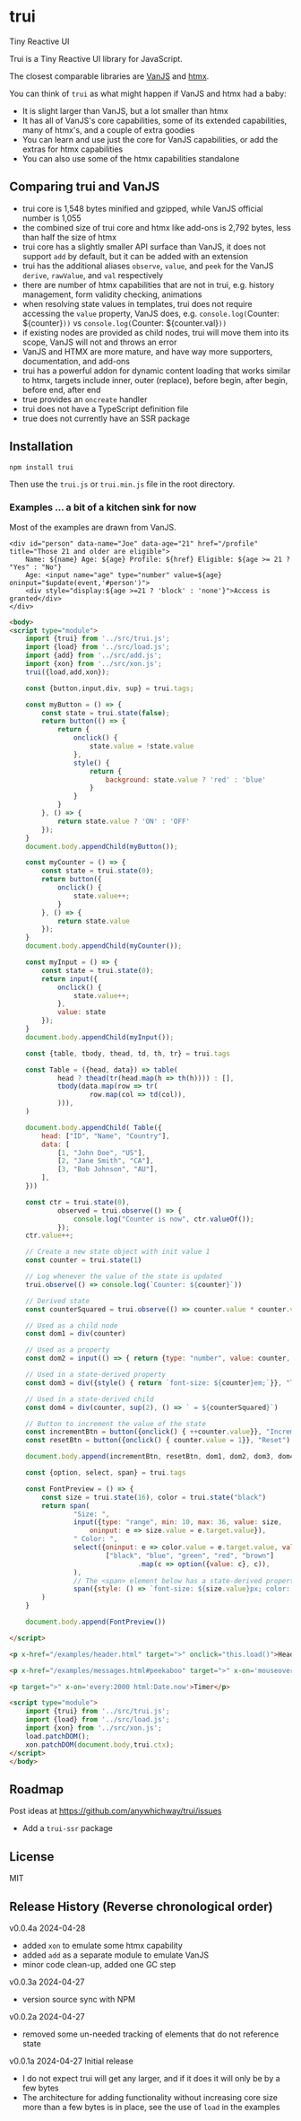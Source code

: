 # trui
Tiny Reactive UI

Trui is a Tiny Reactive UI library for JavaScript.

The closest comparable libraries are [VanJS](https://vanjs.org/) and [htmx](https://htmx.org/).

You can think of `trui` as what might happen if VanJS and htmx had a baby:
- It is slight larger than VanJS, but a lot smaller than htmx
- It has all of VanJS's core capabilities, some of its extended capabilities, many of htmx's, and a couple of extra goodies
- You can learn and use just the core for VanJS capabilities, or add the extras for htmx capabilities
- You can also use some of the htmx capabilities standalone

## Comparing trui and VanJS

- trui core is 1,548 bytes minified and gzipped, while VanJS official number is 1,055
- the combined size of trui core and htmx like add-ons is 2,792 bytes, less than half the size of htmx
- trui core has a slightly smaller API surface than VanJS, it does not support `add` by default, but it can be added with an extension
- trui has the additional aliases `observe`, `value`, and `peek` for the VanJS `derive`, `rawValue`, and `val` respectively
- there are number of htmx capabilities that are not in trui, e.g. history management, form validity checking, animations
- when resolving state values in templates, trui does not require accessing the `value` property, VanJS does, e.g. `console.log(`Counter: ${counter}`))` vs `console.log(`Counter: ${counter.val}`))`
- if existing nodes are provided as child nodes, trui will move them into its scope, VanJS will not and throws an error
- VanJS and HTMX are more mature, and have way more supporters, documentation, and add-ons
- trui has a powerful addon for dynamic content loading that works similar to htmx, targets include inner, outer (replace), before begin, after begin, before end, after end
- true provides an `oncreate` handler
- trui does not have a TypeScript definition file
- true does not currently have an SSR package

## Installation

```bash
npm install trui
```
Then use the `trui.js` or `trui.min.js` file in the root directory.


### Examples ... a bit of a kitchen sink for now

Most of the examples are drawn from VanJS.

<script src="./src/rhtml.js"></script>
```!html
<div id="person" data-name="Joe" data-age="21" href="/profile" title="Those 21 and older are eligible">
    Name: ${name} Age: ${age} Profile: ${href} Eligible: ${age >= 21 ? "Yes" : "No"}
    Age: <input name="age" type="number" value=${age} oninput="$update(event,'#person')">
    <div style="display:${age >=21 ? 'block' : 'none'}">Access is granted</div>
</div>
```

```html
<body>
<script type="module">
    import {trui} from '../src/trui.js';
    import {load} from '../src/load.js';
    import {add} from '../src/add.js';
    import {xon} from '../src/xon.js';
    trui({load,add,xon});

    const {button,input,div, sup} = trui.tags;

    const myButton = () => {
        const state = trui.state(false);
        return button(() => {
            return {
                onclick() {
                    state.value = !state.value
                },
                style() {
                    return {
                        background: state.value ? 'red' : 'blue'
                    }
                }
            }
        }, () => {
            return state.value ? 'ON' : 'OFF'
        });
    }
    document.body.appendChild(myButton());

    const myCounter = () => {
        const state = trui.state(0);
        return button({
            onclick() {
                state.value++;
            }
        }, () => {
            return state.value
        });
    }
    document.body.appendChild(myCounter());

    const myInput = () => {
        const state = trui.state(0);
        return input({
            onclick() {
                state.value++;
            },
            value: state
        });
    }
    document.body.appendChild(myInput());

    const {table, tbody, thead, td, th, tr} = trui.tags

    const Table = ({head, data}) => table(
            head ? thead(tr(head.map(h => th(h)))) : [],
            tbody(data.map(row => tr(
                    row.map(col => td(col)),
            ))),
    )

    document.body.appendChild( Table({
        head: ["ID", "Name", "Country"],
        data: [
            [1, "John Doe", "US"],
            [2, "Jane Smith", "CA"],
            [3, "Bob Johnson", "AU"],
        ],
    }))

    const ctr = trui.state(0),
            observed = trui.observe(() => {
                console.log("Counter is now", ctr.valueOf());
            });
    ctr.value++;

    // Create a new state object with init value 1
    const counter = trui.state(1)

    // Log whenever the value of the state is updated
    trui.observe(() => console.log(`Counter: ${counter}`))

    // Derived state
    const counterSquared = trui.observe(() => counter.value * counter.value)

    // Used as a child node
    const dom1 = div(counter)

    // Used as a property
    const dom2 = input(() => { return {type: "number", value: counter, disabled: true} })

    // Used in a state-derived property
    const dom3 = div({style() { return `font-size: ${counter}em;`}}, "Text")

    // Used in a state-derived child
    const dom4 = div(counter, sup(2), () => ` = ${counterSquared}`)

    // Button to increment the value of the state
    const incrementBtn = button({onclick() { ++counter.value}}, "Increment")
    const resetBtn = button({onclick() { counter.value = 1}}, "Reset")

    document.body.append(incrementBtn, resetBtn, dom1, dom2, dom3, dom4)

    const {option, select, span} = trui.tags

    const FontPreview = () => {
        const size = trui.state(16), color = trui.state("black")
        return span(
                "Size: ",
                input({type: "range", min: 10, max: 36, value: size,
                    oninput: e => size.value = e.target.value}),
                " Color: ",
                select({oninput: e => color.value = e.target.value, value: color},
                        ["black", "blue", "green", "red", "brown"]
                                .map(c => option({value: c}, c)),
                ),
                // The <span> element below has a state-derived property `style`
                span({style: () => `font-size: ${size.value}px; color: ${color.value};`}, " Hello 🍦trui"),
        )
    }

    document.body.append(FontPreview())

</script>

<p x-href="/examples/header.html" target=">" onclick="this.load()">Header Placeholder (Click Me)</p>

<p x-href="/examples/messages.html#peekaboo" target=">" x-on='mouseover ephemeral:1000 throttle:2000 load:{"options":{"method":"GET"}}'>Message (Mouseover Me)</p>

<p target=">" x-on='every:2000 html:Date.now'>Timer</p>

<script type="module">
    import {trui} from '../src/trui.js';
    import {load} from '../src/load.js';
    import {xon} from '../src/xon.js';
    load.patchDOM();
    xon.patchDOM(document.body,trui.ctx);
</script>
</body>
```

## Roadmap

Post ideas at https://github.com/anywhichway/trui/issues

- Add a `trui-ssr` package

## License

MIT

## Release History (Reverse chronological order)

v0.0.4a 2024-04-28

- added `xon` to emulate some htmx capability
- added `add` as a separate module to emulate VanJS
- minor code clean-up, added one GC step

v0.0.3a 2024-04-27

- version source sync with NPM

v0.0.2a 2024-04-27

- removed some un-needed tracking of elements that do not reference state

v0.0.1a 2024-04-27 Initial release

- I do not expect trui will get any larger, and if it does it will only be by a few bytes
- The architecture for adding functionality without increasing core size more than a few bytes is in place, see the use of `load` in the examples

<script type="module">
    import {examplify} from 'https://unpkg.com/examplify?module';
    const onload = () => setInterval(() => {
        if (document.readyState === "complete") {
            clearInterval(interval);
            examplify(document);
        }
    });
    const interval = onload();
</script>



